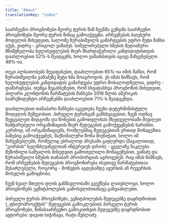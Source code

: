 ```yaml
---
title: "About"
translationKey: "index"
---
```


საარჩევნო პროგნოზები მეორე ტურის წინ
ჩვენმა გუნდმა საარჩევნო პროგნოზები მეორე ტურის წინაც გამოაქვეყნა. არჩევნების ბაიესური მოდელის მიხედვით, სალომე ზურაბიშვილს გამარჯვების უფრო მეტი შანსი აქვს, ვიდრე - გრიგოლ ვაშაძეს. სიმულირებული ხმების მედიანური მნიშვნელობა ხელისუფლების მიერ მხარდაჭერილი კანდიდატისთვის დაახლოებით 52%-ს შეადგენს, ხოლო ვაშაძისთვის იგივე მაჩვენებელი 48%-ია.

თუკი ალბათობებს შევაფასებთ, დაახლოებით 65%-ია იმის შანსი, რომ ზურაბიშვილმა ვაშაძეზე მეტი ხმა მოაგროვოს. ეს იმას ნიშნავს, რომ ხელისუფლების კანდიდატის გამარჯვება უფრო მოსალოდნელია, ვიდრე - დამარცხება. თუმცა შეგახსენებთ, რომ სხვადასხვა პროგნოზის მიხედვით, ჰილარი კლინტონის წარმატების შანსები 2016 წლის ამერიკის საპრეზიდენტო არჩევნებში დაახლოებით 71%-ს შეადგენდა.



დაახლოებით თანაბარი შანსები იკვეთება ჩვენი დეტერმინისტული მოდელის მეშვეობით. პირველი ტურისგან განსხვავებით, ჩვენ ოდნავ შევცვალეთ მიდგომა და წონების გამოთვლისას მხედველობაში მივიღეთ ჩამტარებელი ორგანიზაციის მიერ შედეგების გამოქვეყნების ხარისხი. კერძოდ, იმ ორგანიზაციებს, რომლებმაც შედეგებთან ერთად მონაცემთა ბაზებიც გამოაქვეყნეს, მაქსიმალური წონა მიენიჭათ, ხოლო იმ მაჩვენებლებს, რომელიც უბრალოდ პრესაში გაჟღერდა (მაგალითად, “გორბის” ხელმძღვანელთან ინტერვიუს დროს) - ყველაზე ნაკლები. შეწონილი საშუალოს მიხედვით გამოთვლილი მონაცემებით, ვაშაძე და ზურაბიშვილი ხმების თანაბარ პროპორციას აგროვებენ. რაც იმას ნიშნავს, რომ არჩევნების შედეგების პროგნოზირება ისეთივე წარმატებითაა შესაძლებელი, როგორც - მონეტის აგდებამდე ავერსის ან რევერსის მოსვლის გამოცნობა.



ჩვენ ხვალ მთელი დღის განმავლობაში გვექნება ლაივბლოგი, ხოლო პროგნოზებს ეგზიტპოლების გამოსვლისთანავე განვაახლებთ.

პირველი ტურის პროგნოზები, ეგზიტპოლების შედეგებზე დაყრდნობით (,,ფსიქოპროექტის’’ შედეგების გამოკლებით)
პირველი ტურის პროგნოზები, წინასაარჩევნო გამოკითხვის შედეგებზე დაყრდნობით
ავტორები: დავით სიჭინავა, რატი შუბლაძე